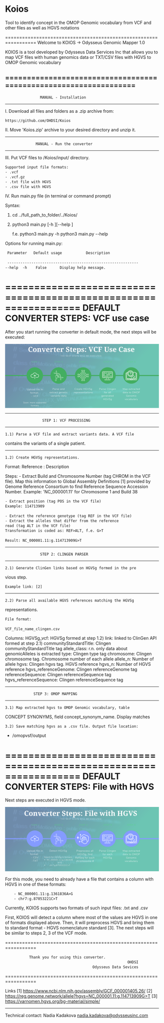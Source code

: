# Koios
Tool to identify concept in the OMOP Genomic vocabulary from VCF and other files as well as HGVS notations



=================================================================
    Welcome to KOIOS -> Odysseus Genomic Mapper 1.0

KOIOS is a tool developed by Odysseus Data Services Inc that allows 
you to map VCF files with human genomics data or TXT/CSV files with 
HGVS to OMOP Genomic vocabulary

=================================================================
-----------------------------------------------------------------
                    MANUAL - Installation
-----------------------------------------------------------------
I. Download all files and folders as a .zip archive from:

	https://github.com/OHDSI/Koios

II. Move 'Koios.zip' archive to your desired directory and
unzip it.

-----------------------------------------------------------------
                  MANUAL - Run the converter
-----------------------------------------------------------------
III. Put VCF files to /Koios/input/ directory.

    Supported input file formats:
    - .vcf
    - .vcf.gz
    - .txt file with HGVS
    - .csv file with HGVS 


IV. Run main.py file (in terminal or command prompt)

Syntax:
1)	cd ../full_path_to_folder/../Koios/

2) 	python3 main.py [-h ][--help ]

	f.e.   python3 main.py -h 
	       python3 main.py --help


Options for running main.py:

     Parameter   Default usage           Description

     ------------------------------------------------------------
    --help  -h    False      Display help message.



=================================================================
               DEFAULT CONVERTER STEPS: VCF use case
=================================================================
After you start running the converter in default mode, the next
steps will be executed:

<img src="static/imgs/steps-vcf.png" width="" alt="alt_text" title="image_tooltip">

-----------------------------------------------------------------
                     STEP 1: VCF PROCESSING
-----------------------------------------------------------------
    1.1) Parse a VCF file and extract variants data. A VCF file 
contains the variants of a single patient.

-----------------------------------------------------------------
    1.2) Create HGVSg representations. 

Format: 
	Reference : Description

Steps: 
	- Extract Build and Chromosome Number (tag CHROM in the 
VCF file). Map this information to Global Assembly Definitions [1] 
provided by Genome Reference Consortium to find Reference Sequence 
Accession Number. 
	Example: 'NC_000001.11' for Chromosome 1 and Build 38
	
	- Extract position (tag POS in the VCF file)
	Example: 114713909
 
	- Extract the reference genotype (tag REF in the VCF file) 
	- Extract the alleles that differ from the reference 
	read (tag ALT in the VCF file)
	Transformation is coded as: REF>ALT, f.e. G>T
	
	Result: NC_000001.11:g.114713909G>T

-----------------------------------------------------------------
                    STEP 2: CLINGEN PARSER
-----------------------------------------------------------------
    2.1) Generate ClinGen links based on HGVSg formed in the pre
vious step. 

	Example link: [2]

-----------------------------------------------------------------
    2.2) Parse all available HGVS references matching the HGVSg 
representations. 

    File format:

    VCF_file_name_clingen.csv

Columns: 
	HGVSg_vcf: 					HGVSg formed at step 1.2)
	link: 						linked to ClinGen API formed at step 2.1)
	communityStandardTitle: 	Clingen communityStandardTitle tag
	allele_class: 				r.n. only data about genomicAlleles is extracted
	type: 						Clingen type tag
	chromosome: 				Clingen chromosome tag. Chromosome number of each allele
	allele_n: 					Number of allele 
	hgvs: 						Clingen hgvs tag. HGVS reference
	hgvs_n: 					Number of HGVS reference
	hgvs_referenceGenome: 		Clingen referenceGenome tag
	referenceSequence: 			Clingen referenceSequence tag
	hgvs_referenceSequence: 	Clingen referenceSequence tag

-----------------------------------------------------------------
                 STEP 3: OMOP MAPPING
-----------------------------------------------------------------
    3.1) Map extracted hgvs to OMOP Genomic vocabulary, table 
CONCEPT SYNONYMS, field concept_synonym_name. Display matches

    3.2) Save matching hgvs as a .csv file. Output file location:

- /omopvsf/output

=================================================================
             DEFAULT CONVERTER STEPS: File with HGVS
=================================================================

Next steps are executed in HGVS mode. 

<img src="static/imgs/steps-hgvs.png" width="" alt="alt_text" title="image_tooltip">

For this mode, you need to already have a file that contains a 
column with HGVS in one of these formats:

	    - NC_000001.11:g.1361836A>G
		- chr7:g.87053221C>T 

Currently, KOIOS supports two formats of such input files: .txt 
and .csv

First, KOIOS will detect a column where most of the values are 
HGVS in one of formats displayed above. Then, it will preprocess
HGVS and bring them to standard format - HGVS nomenclature 
standard [3]. The next steps will be similar to steps 2, 3 of the 
VCF mode.

=================================================================

               Thank you for using this converter.
               												OHDSI
                                            Odysseus Data Sevices
=================================================================


Links
[1] https://www.ncbi.nlm.nih.gov/assembly/GCF_000001405.26/
[2] https://reg.genome.network/allele?hgvs=NC_000001.11:g.114713909G>T
[3] https://varnomen.hgvs.org/bg-material/simple/


-----------------------------------------------------------------
Technical contact: 
Nadia Kadakova nadia.kadakova@odysseusinc.com


